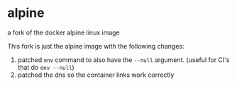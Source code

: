 # alpine
a fork of the docker alpine linux image

This fork is just the alpine image with the following changes:

 1. patched `env` command to also have the `--null` argument. (useful for CI's that do `env --null`)
 1. patched the dns so the container links work correctly
